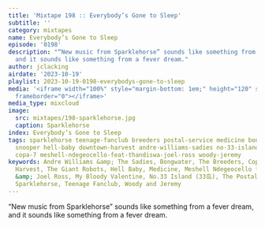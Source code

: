 ```yaml
---
title: 'Mixtape 198 :: Everybody’s Gone to Sleep'
subtitle: ''
category: mixtapes
name: Everybody’s Gone to Sleep
episode: '0198'
description: "“New music from Sparklehorse” sounds like something from a fever dream,
  and it sounds like something from a fever dream."
author: jclacking
airdate: '2023-10-19'
playlist: 2023-10-19-0198-everybodys-gone-to-sleep
media: '<iframe width="100%" style="margin-bottom: 1em;" height="120" src="https://www.mixcloud.com/widget/iframe/?feed=%2Flouderthanwar%2Fthe-mixtape-198-everybodys-gone-to-sleep-2023-10-19%2F&hide_artwork=1&hide_cover=1&light=1"
  frameborder="0"></iframe>'
media_type: mixcloud
image:
  src: mixtapes/198-sparklehorse.jpg
  caption: Sparklehorse
index: Everybody’s Gone to Sleep
tags: sparklehorse teenage-fanclub breeders postal-service medicine bongwater my-bloody-valentine
  snooper hell-baby downtown-harvest andre-williams-sadies no-33-island-33 giant-robots
  copa-7 meshell-ndegeocello-feat-thandiswa-joel-ross woody-jeremy
keywords: Andre Williams &amp; The Sadies, Bongwater, The Breeders, Copa 7, Downtown
  Harvest, The Giant Robots, Hell Baby, Medicine, Meshell Ndegeocello feat. Thandiswa
  &amp; Joel Ross, My Bloody Valentine, No.33 Island (33岛), The Postal Service, Snõõper,
  Sparklehorse, Teenage Fanclub, Woody and Jeremy
---
```

“New music from Sparklehorse” sounds like something from a fever dream, and it sounds like something from a fever dream.
